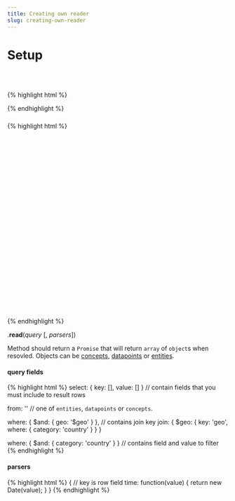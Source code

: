 ```yaml
---
title: Creating own reader
slug: creating-own-reader
---
```


# Setup

### <header>

{% highlight html %}
<link rel="stylesheet" type="text/css" href="path/to/vizabi.css">
{% endhighlight %}

### <body>
{% highlight html %}
<div id="placeholder" style="width: 600px; height: 400px;"></div>

<script src="path/to/d3.js"></script>
<script src="path/to/vizabi.js"></script>
<script>
  Vizabi.Reader.extend("your-reader", {

    /**
     * Initializes the reader.
     * @param {Object} info Information about the reader
     */
    init: function (info) {
      this._name = 'your-reader';
      this._path = info.path;
    },

    /**
     * Reads from source
     * @param {Object} query to be performed
     * @param {Object=} parsers for fields
     * @returns {Promise} a promise that will be resolved when data is read
     */
    read: function (query, parsers) {
      // Load data somehow
      // For example via jQuery ajax
      return $.get(this._path)
        .done(function (data) {
          // apply query + parsers
          return data;
        });
    }

  });

  var viz = Vizabi('BubbleChart', document.getElementById('placeholder'), {
    state: {},
    data: {
      reader: 'your-reader',
      path: '/address/that/goes/to/reader/as/info.path'
    }
  });
</script>
{% endhighlight %}

.**read**(_query_ [, _parsers_])

Method should return a `Promise` that will return `array` of `object`s when resovled.
Objects can be [concepts](), [datapoints]() or [entities]().

#### **query fields**
{% highlight html %}
select: { key: [], value: [] } // contain fields that you must include to result rows

from: '' // one of `entities`, `datapoints` or `concepts`.

where: { $and: { geo: '$geo' } }, // contains join key
join: { $geo: { key: 'geo', where: { category: 'country' } } }

where: { $and: { category: 'country' } } // contains field and value to filter
{% endhighlight %} 

#### **parsers**
{% highlight html %}
  {
    // key is row field
    time: function(value) {
      return new Date(value);
    }
  } 
{% endhighlight %} 